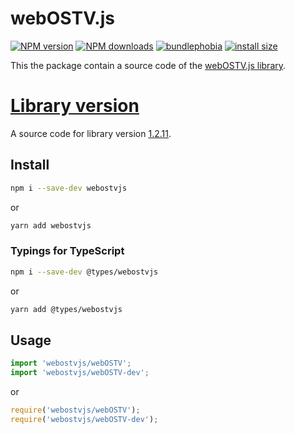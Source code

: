 webOSTV.js
==========
[![NPM version](https://img.shields.io/npm/v/webostvjs.svg?style=flat)](https://www.npmjs.com/package/webostvjs)
[![NPM downloads](https://img.shields.io/npm/dm/webostvjs.svg?style=flat)](https://www.npmjs.com/package/webostvjs)
[![bundlephobia](https://badgen.net/bundlephobia/minzip/webostvjs)](https://bundlephobia.com/result?p=webostvjs)
[![install size](https://packagephobia.com/badge?p=webostvjs)](https://packagephobia.com/result?p=webostvjs)

This the package contain a source code of the [webOSTV.js library](https://webostv.developer.lge.com/develop/references/webostvjs-introduction).

# [Library version](https://webostv.developer.lge.com/develop/references/webostvjs-release-notes)
A source code for library version [1.2.11](https://webostv.developer.lge.com/assets/library/webOSTVjs-1.2.11.zip).

## Install
```bash
npm i --save-dev webostvjs
```
or
```bash
yarn add webostvjs
```

### Typings for TypeScript
```bash
npm i --save-dev @types/webostvjs
```
or
```bash
yarn add @types/webostvjs
```

## Usage
```javascript
import 'webostvjs/webOSTV';
import 'webostvjs/webOSTV-dev';
```
or 
```javascript
require('webostvjs/webOSTV');
require('webostvjs/webOSTV-dev');
```
